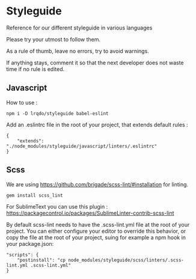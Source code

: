 # Styleguide

Reference for our different styleguide in various languages

Please try your utmost to follow them.

As a rule of thumb, leave no errors, try to avoid warnings.

If anything stays, comment it so that the next developer does not waste time if no rule is edited.


## Javascript

How to use :
```
npm i -D lrqdo/styleguide babel-eslint
```

Add an .eslintrc file in the root of your project, that extends default rules :
```
{
    "extends": "./node_modules/styleguide/javascript/linters/.eslintrc"
}
```



## Scss

We are using https://github.com/brigade/scss-lint/#installation for linting.

```
gem install scss_lint
```
For SublimeText you can use this plugin : https://packagecontrol.io/packages/SublimeLinter-contrib-scss-lint

By default scss-lint needs to have the .scss-lint.yml file at the root of your project. You can either configure your editor to override this behavior, or copy the file at the root of your project, suing for example a npm hook in your package.json:

```
"scripts": {
    "postinstall": "cp node_modules/styleguide/scss/linters/.scss-lint.yml .scss-lint.yml"
}
```
